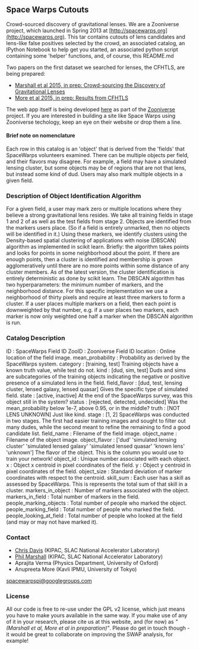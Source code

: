 Space Warps Cutouts
-------------------

Crowd-sourced discovery of gravitational lenses. We are a Zooniverse project,
which launched in Spring 2013 at
[http://spacewarps.org](http://spacewarps.org). This tar contains cutouts of
lens candidates and lens-like false positives selected by the crowd, an
associated catalog, an IPython Notebook to help get you started, an associated
python script containing some 'helper' functions, and, of course, this
README.md

Two papers on the first dataset we searched for lenses, the CFHTLS, are being prepared:

* [Marshall et al 2015, in prep: Crowd-sourcing the Discovery of Gravitational Lenses](https://github.com/drphilmarshall/SpaceWarps/raw/master/doc/sw-system.pdf)
* [More et al 2015, in prep: Results from CFHTLS](https://github.com/drphilmarshall/SpaceWarps/raw/master/doc/sw-cfhtls.pdf)

The web app itself is being developed
[here](https://github.com/zooniverse/Lens-Zoo) as part of the
[Zooniverse](http://zooniverse.org) project. If you are interested in building
a site like Space Warps using Zooniverse techology, keep an eye on their
website or drop them a line.


#### Brief note on nomenclature

Each row in this catalog is an 'object' that is
derived from the 'fields' that SpaceWarps volunteers examined. There can be
multiple objects per field, and their flavors may disagree. For example, a
field may have a simulated lensing cluster, but some objects may be of regions
that are not that lens, but instead some kind of dud. Users may also mark
multiple objects in a given field.


### Description of Object Identification Algorithm

For a given field, a user may mark zero or multiple locations where they
believe a strong gravitational lens resides. We take all training fields in
stage 1 and 2 of as well as the test fields from stage 2. Objects are
identified from the markers users place. (So if a field is entirely unmarked,
then no objects will be identified in it.) Using these markers, we identify
clusters using the Density-based spatial clustering of applications with noise
(DBSCAN) algorithm as implemented in scikit learn. Briefly: the algorithm takes
points and looks for points in some neighborhood about the point. If there are
enough points, then a cluster is identified and membership is grown
agglomeratively until there are no more points within some distance of any
cluster members. As of the latest version, the cluster identification is
entirely deterministic as done by scikit learn. The DBSCAN algorithm has two
hyperparameters: the minimum number of markers, and the neighborhood distance.
For this specific implementation we use a neighborhood of thirty pixels and
require at least three markers to form a cluster. If a user places multiple
markers on a field, then each point is downweighted by that number, e.g. if a
user places two markers, each marker is now only weighted one half a marker
when the DBSCAN algorithm is run.

### Catalog Description

ID : SpaceWarps Field ID
ZooID : Zooniverse Field ID
location : Online location of the field image.
mean_probability : Probability as derived by the SpaceWarps system.
category : [training, test] Training objects have a known truth value, while test do not.
kind : [dud, sim, test] Duds and sims are subcategories of the training objects indicating the negative or positive presence of a simulated lens in the field.
field_flavor : [dud, test, lensing cluster, lensed galaxy, lensed quasar] Gives the specific type of simulated field.
state : [active, inactive] At the end of the SpaceWarps survey, was this object still in the system?
status : [rejected, detected, undecided] Was the mean_probability below 1e-7, above 0.95, or in the middle?
truth : [NOT LENS UNKNOWN] Just like kind.
stage : [1, 2] SpaceWarps was conducted in two stages. The first had easier training images and sought to filter out many dudes, while the second meant to refine the remaining to find a good candidate list.
field_name : Filename of the field image.
object_name : Filename of the object image.
object_flavor : ['dud' 'simulated lensing cluster' 'simulated lensed galaxy'
 'simulated lensed quasar' 'known lens' 'unknown'] The flavor of the object. This is the column you would use to train your network!
object_id : Unique number associated with each object.
x : Object x centroid in pixel coordinates of the field.
y : Object y centroid in pixel coordinates of the field.
object_size : Standard deviation of marker coordinates with respect to the centroid.
skill_sum : Each user has a skill as assessed by SpaceWarps. This is represents the total sum of that skill in a cluster.
markers_in_object : Number of markers associated with the object.
markers_in_field : Total number of markers in the field.
people_marking_objects : Total number of people who marked the object.
people_marking_field : Total number of people who marked the field.
people_looking_at_field : Total number of people who looked at the field (and may or may not have marked it).

### Contact

* [Chris Davis](cpd@stanford.edu) (KIPAC, SLAC National Accelerator Laboratory)
* [Phil Marshall](http://drphilmarshall.net) (KIPAC, SLAC National Accelerator Laboratory)
* Aprajita Verma (Physics Department, University of Oxford)
* Anupreeta More (Kavli IPMU, University of Tokyo)

spacewarpspi@googlegroups.com

### License

All our code is free to re-use under the GPL v2 license, which just means you
have to make yours available in the same way. If you make use of any of it in
your research, please cite us at this website, and (for now) as *"(Marshall et
al, More et al in preparation)"*. Please do get in touch though - it would be
great to collaborate on improving the SWAP analysis, for example!
